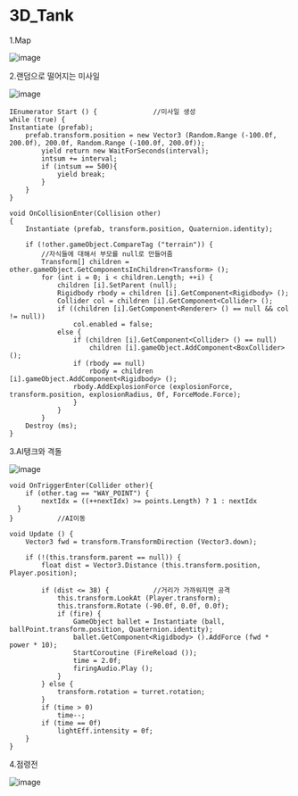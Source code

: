 # 3D_Tank

1.Map

![image](https://user-images.githubusercontent.com/48191157/74037614-f55a9b00-4a01-11ea-9323-42ac5045cd7f.png)

2.랜덤으로 떨어지는 미사일

![image](https://user-images.githubusercontent.com/48191157/74038023-d01a5c80-4a02-11ea-9a7c-ac2d1e6be308.png)

    IEnumerator Start () {				//미사일 생성
	while (true) {
	Instantiate (prefab);
		prefab.transform.position = new Vector3 (Random.Range (-100.0f, 200.0f), 200.0f, Random.Range (-100.0f, 200.0f));
			yield return new WaitForSeconds(interval);
			intsum += interval;
			if (intsum == 500){
				yield break;
			}
		}	
	}

    void OnCollisionEnter(Collision other)
  	{
		Instantiate (prefab, transform.position, Quaternion.identity);

		if (!other.gameObject.CompareTag ("terrain")) {
			//자식들에 대해서 부모를 null로 만들어줌
			Transform[] children = other.gameObject.GetComponentsInChildren<Transform> ();
			for (int i = 0; i < children.Length; ++i) {
				children [i].SetParent (null);
				Rigidbody rbody = children [i].GetComponent<Rigidbody> ();
				Collider col = children [i].GetComponent<Collider> ();
				if ((children [i].GetComponent<Renderer> () == null && col != null))
					col.enabled = false;
				else {
					if (children [i].GetComponent<Collider> () == null)
						children [i].gameObject.AddComponent<BoxCollider> ();
					if (rbody == null)
						rbody = children [i].gameObject.AddComponent<Rigidbody> ();
					rbody.AddExplosionForce (explosionForce, transform.position, explosionRadius, 0f, ForceMode.Force);
					}
				}
			}
		Destroy (ms);
	}

3.AI탱크와 격돌

![image](https://user-images.githubusercontent.com/48191157/74038104-f63ffc80-4a02-11ea-82a3-fa2466b24497.png)

	void OnTriggerEnter(Collider other){
		if (other.tag == "WAY_POINT") {
			nextIdx = ((++nextIdx) >= points.Length) ? 1 : nextIdx
      }
	}           //AI이동

    void Update () {
		Vector3 fwd = transform.TransformDirection (Vector3.down);

		if (!(this.transform.parent == null)) {
			float dist = Vector3.Distance (this.transform.position, Player.position);

			if (dist <= 38) {           //거리가 가까워지면 공격
				this.transform.LookAt (Player.transform);
				this.transform.Rotate (-90.0f, 0.0f, 0.0f);
				if (fire) {
					GameObject ballet = Instantiate (ball, ballPoint.transform.position, Quaternion.identity);
					ballet.GetComponent<Rigidbody> ().AddForce (fwd * power * 10);
					StartCoroutine (FireReload ());
					time = 2.0f;
					firingAudio.Play ();
				}
			} else {
				transform.rotation = turret.rotation;
			}
			if (time > 0)
				time--;
			if (time == 0f)
				lightEff.intensity = 0f;
		}
	}

4.점령전

![image](https://user-images.githubusercontent.com/48191157/74038117-fcce7400-4a02-11ea-9c34-cfd3826af0a4.png)

